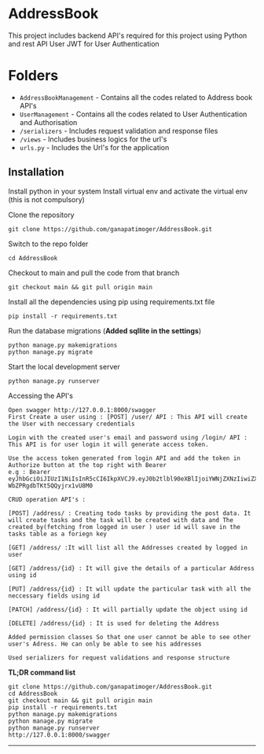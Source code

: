 # AddressBook
This project includes backend API's required for this project using Python and rest API
User JWT for User Authentication

# Folders
- `AddressBookManagement` - Contains all the codes related to Address book API's
- `UserManagement` - Contains all the codes related to User Authentication and Authorisation
- `/serializers` - Includes request validation and response files
- `/views` - Includes business logics for the url's
- `urls.py` - Includes the Url's for the application

## Installation

Install python in your system
Install virtual env and activate the virtual env (this is not compulsory)

Clone the repository

    git clone https://github.com/ganapatimoger/AddressBook.git

Switch to the repo folder

    cd AddressBook

Checkout to main and pull the code from that branch

    git checkout main && git pull origin main

Install all the dependencies using pip using requirements.txt file

    pip install -r requirements.txt

Run the database migrations (**Added sqllite in the settings**)

    python manage.py makemigrations
    python manage.py migrate

Start the local development server

    python manage.py runserver

Accessing the API's

    Open swagger http://127.0.0.1:8000/swagger
    First Create a user using : [POST] /user/ API : This API will create the User with neccessary credentials

    Login with the created user's email and password using /login/ API : This API is for user login it will generate access token.

    Use the access token generated from login API and add the token in Authorize button at the top right with Bearer
    e.g : Bearer eyJhbGciOiJIUzI1NiIsInR5cCI6IkpXVCJ9.eyJ0b2tlbl90eXBlIjoiYWNjZXNzIiwiZXhwIjoxNjkzODU1MzMwLCJpYXQiOjE2OTM3Njg5MzAsImp0aSI6IjMzY2ZlNDBkZTA1ZTRiMWJhZDI5NTM2YTAzY2I5MWMwIiwidXNlcl9pZCI6Mn0.vhZbz3TbUQ5P7ClCVR-WbZPRgdbTKt5QQyjrx1vU8M0

    CRUD operation API's :

    [POST] /address/ : Creating todo tasks by providing the post data. It will create tasks and the task will be created with data and The created_by(fetching from logged in user ) user id will save in the tasks table as a foriegn key

    [GET] /address/ :It will list all the Addresses created by logged in user

    [GET] /address/{id} : It will give the details of a particular Address using id

    [PUT] /address/{id} : It will update the particular task with all the neccessary fields using id

    [PATCH] /address/{id} : It will partially update the object using id

    [DELETE] /address/{id} : It is used for deleting the Address

    Added permission classes So that one user cannot be able to see other user's Adress. He can only be able to see his addresses

    Used serializers for request validations and response structure

**TL;DR command list**

    git clone https://github.com/ganapatimoger/AddressBook.git
    cd AddressBook
    git checkout main && git pull origin main
    pip install -r requirements.txt
    python manage.py makemigrations
    python manage.py migrate
    python manage.py runserver
    http://127.0.0.1:8000/swagger


----------
